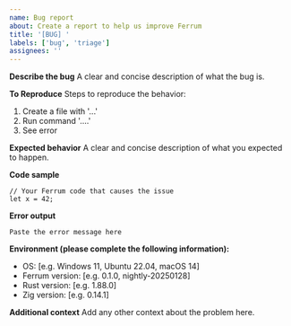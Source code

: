 ```yaml
---
name: Bug report
about: Create a report to help us improve Ferrum
title: '[BUG] '
labels: ['bug', 'triage']
assignees: ''
---
```


**Describe the bug**
A clear and concise description of what the bug is.

**To Reproduce**
Steps to reproduce the behavior:
1. Create a file with '...'
2. Run command '....'
3. See error

**Expected behavior**
A clear and concise description of what you expected to happen.

**Code sample**
```ferrum
// Your Ferrum code that causes the issue
let x = 42;
```

**Error output**
```
Paste the error message here
```

**Environment (please complete the following information):**
 - OS: [e.g. Windows 11, Ubuntu 22.04, macOS 14]
 - Ferrum version: [e.g. 0.1.0, nightly-20250128]
 - Rust version: [e.g. 1.88.0]
 - Zig version: [e.g. 0.14.1]

**Additional context**
Add any other context about the problem here.
